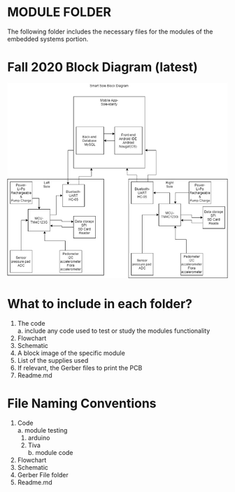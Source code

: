 # MODULE FOLDER
The following folder includes the necessary files for the modules of the embedded systems portion. 
# Fall 2020 Block Diagram (latest)
![alt text](https://github.com/RBVM001/490B-Embedded-/blob/main/Images/SmartSoleBlockDiagram4.jpg)
# What to include in each folder? 
 1. The code <br/>
     a. include any code used to test or study the modules functionality 
 2. Flowchart <br/>
 3. Schematic 
 4. A block image of the specific module 
 5. List of the supplies used 
 6. If relevant, the Gerber files to print the PCB 
 7. Readme.md 
 
# File Naming Conventions 
  1. Code <br/>
     a. module testing <br/> 
        1. arduino
        2. Tiva <br/>
     b. module code 
  2. Flowchart <br/>
  3. Schematic <br/>
  4. Gerber File folder 
  5. Readme.md 
